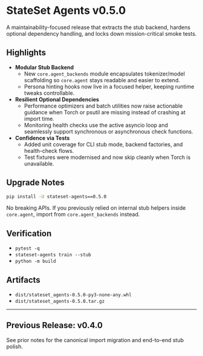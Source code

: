 # StateSet Agents v0.5.0

A maintainability-focused release that extracts the stub backend, hardens optional
dependency handling, and locks down mission-critical smoke tests.

## Highlights
- **Modular Stub Backend**
  - New `core.agent_backends` module encapsulates tokenizer/model scaffolding so
    `core.agent` stays readable and easier to extend.
  - Persona hinting hooks now live in a focused helper, keeping runtime tweaks controllable.
- **Resilient Optional Dependencies**
  - Performance optimizers and batch utilities now raise actionable guidance when
    Torch or psutil are missing instead of crashing at import time.
  - Monitoring health checks use the active asyncio loop and seamlessly support
    synchronous or asynchronous check functions.
- **Confidence via Tests**
  - Added unit coverage for CLI stub mode, backend factories, and health-check flows.
  - Test fixtures were modernised and now skip cleanly when Torch is unavailable.

## Upgrade Notes
```bash
pip install -U stateset-agents==0.5.0
```

No breaking APIs. If you previously relied on internal stub helpers inside
`core.agent`, import from `core.agent_backends` instead.

## Verification
- `pytest -q`
- `stateset-agents train --stub`
- `python -m build`

## Artifacts
- `dist/stateset_agents-0.5.0-py3-none-any.whl`
- `dist/stateset_agents-0.5.0.tar.gz`

---

## Previous Release: v0.4.0

See prior notes for the canonical import migration and end-to-end stub polish.
